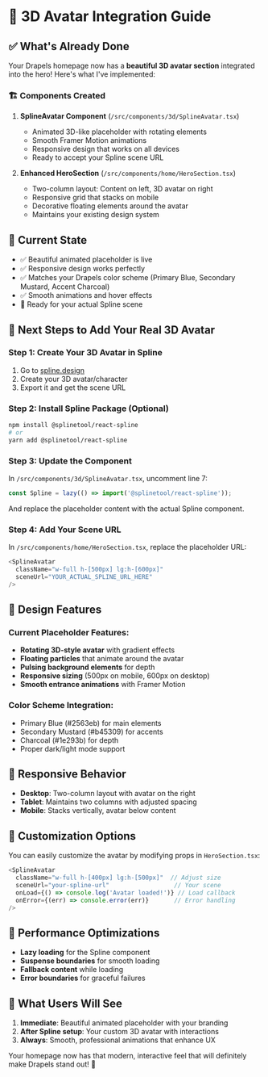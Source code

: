 # 🎨 3D Avatar Integration Guide

## ✅ What's Already Done

Your Drapels homepage now has a **beautiful 3D avatar section** integrated into the hero! Here's what I've implemented:

### 🏗️ Components Created
1. **SplineAvatar Component** (`/src/components/3d/SplineAvatar.tsx`)
   - Animated 3D-like placeholder with rotating elements
   - Smooth Framer Motion animations
   - Responsive design that works on all devices
   - Ready to accept your Spline scene URL

2. **Enhanced HeroSection** (`/src/components/home/HeroSection.tsx`)
   - Two-column layout: Content on left, 3D avatar on right
   - Responsive grid that stacks on mobile
   - Decorative floating elements around the avatar
   - Maintains your existing design system

## 🎯 Current State
- ✅ Beautiful animated placeholder is live
- ✅ Responsive design works perfectly
- ✅ Matches your Drapels color scheme (Primary Blue, Secondary Mustard, Accent Charcoal)
- ✅ Smooth animations and hover effects
- 🔄 Ready for your actual Spline scene

## 🚀 Next Steps to Add Your Real 3D Avatar

### Step 1: Create Your 3D Avatar in Spline
1. Go to [spline.design](https://spline.design)
2. Create your 3D avatar/character
3. Export it and get the scene URL

### Step 2: Install Spline Package (Optional)
```bash
npm install @splinetool/react-spline
# or
yarn add @splinetool/react-spline
```

### Step 3: Update the Component
In `/src/components/3d/SplineAvatar.tsx`, uncomment line 7:
```typescript
const Spline = lazy(() => import('@splinetool/react-spline'));
```

And replace the placeholder content with the actual Spline component.

### Step 4: Add Your Scene URL
In `/src/components/home/HeroSection.tsx`, replace the placeholder URL:
```typescript
<SplineAvatar 
  className="w-full h-[500px] lg:h-[600px]"
  sceneUrl="YOUR_ACTUAL_SPLINE_URL_HERE"
/>
```

## 🎨 Design Features

### Current Placeholder Features:
- **Rotating 3D-style avatar** with gradient effects
- **Floating particles** that animate around the avatar
- **Pulsing background elements** for depth
- **Responsive sizing** (500px on mobile, 600px on desktop)
- **Smooth entrance animations** with Framer Motion

### Color Scheme Integration:
- Primary Blue (#2563eb) for main elements
- Secondary Mustard (#b45309) for accents
- Charcoal (#1e293b) for depth
- Proper dark/light mode support

## 📱 Responsive Behavior
- **Desktop**: Two-column layout with avatar on the right
- **Tablet**: Maintains two columns with adjusted spacing
- **Mobile**: Stacks vertically, avatar below content

## 🔧 Customization Options

You can easily customize the avatar by modifying props in `HeroSection.tsx`:

```typescript
<SplineAvatar 
  className="w-full h-[400px] lg:h-[500px]"  // Adjust size
  sceneUrl="your-spline-url"                  // Your scene
  onLoad={() => console.log('Avatar loaded!')} // Load callback
  onError={(err) => console.error(err)}       // Error handling
/>
```

## 🎯 Performance Optimizations
- **Lazy loading** for the Spline component
- **Suspense boundaries** for smooth loading
- **Fallback content** while loading
- **Error boundaries** for graceful failures

## 🌟 What Users Will See
1. **Immediate**: Beautiful animated placeholder with your branding
2. **After Spline setup**: Your custom 3D avatar with interactions
3. **Always**: Smooth, professional animations that enhance UX

Your homepage now has that modern, interactive feel that will definitely make Drapels stand out! 🚀

